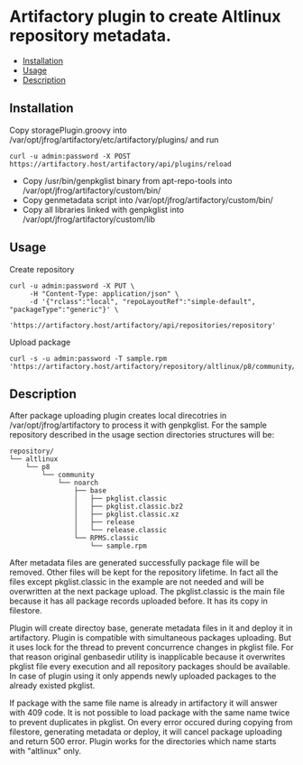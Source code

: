 # Artifactory plugin to create Altlinux repository metadata.

* [Installation](#installation)
* [Usage](#usage)
* [Description](#description)

## Installation

Copy storagePlugin.groovy into /var/opt/jfrog/artifactory/etc/artifactory/plugins/ and run

```
curl -u admin:password -X POST https://artifactory.host/artifactory/api/plugins/reload

```
* Copy /usr/bin/genpkglist binary from apt-repo-tools into /var/opt/jfrog/artifactory/custom/bin/
* Copy genmetadata script into /var/opt/jfrog/artifactory/custom/bin/
* Copy all libraries linked with genpkglist into /var/opt/jfrog/artifactory/custom/lib

## Usage

Create repository
```
curl -u admin:password -X PUT \
     -H "Content-Type: application/json" \
     -d '{"rclass":"local", "repoLayoutRef":"simple-default", "packageType":"generic"}' \
     'https://artifactory.host/artifactory/api/repositories/repository'
```
Upload package
```
curl -s -u admin:password -T sample.rpm 'https://artifactory.host/artifactory/repository/altlinux/p8/community/noarch/RPMS.classic/'
```

## Description

After package uploading plugin creates local direcotries in /var/opt/jfrog/artifactory to process it with genpkglist.
For the sample repository described in the usage section directories structures will be:
```
repository/
└── altlinux
    └── p8
        └── community
            └── noarch
                ├── base
                │   ├── pkglist.classic
                │   ├── pkglist.classic.bz2
                │   ├── pkglist.classic.xz
                │   ├── release
                │   └── release.classic
                └── RPMS.classic
                    └── sample.rpm

```
After metadata files are generated successfully package file will be removed. Other files will be kept for the repository lifetime. 
In fact all the files except pkglist.classic in the example are not needed and will be overwritten at the next package upload. 
The pkglist.classic is the main file because it has all package records uploaded before. It has its copy in filestore. 

Plugin will create directoy base, generate metadata files in it and deploy it in artifactory. Plugin is compatible with simultaneous packages uploading. 
But it uses lock for the thread to prevent concurrence changes in pkglist file. 
For that reason original genbasedir utility is inapplicable because it overwrites pkglist file every execution and all repository packages should be available. 
In case of plugin using it only appends newly uploaded packages to the already existed pkglist. 

If package with the same file name is already in artifactory it will answer with 409 code. 
It is not possible to load package with the same name twice to prevent duplicates in pkglist. 
On every error occured during copying from filestore, generating metadata or deploy, it will cancel package uploading and return 500 error. 
Plugin works for the directories which name starts with "altlinux" only.